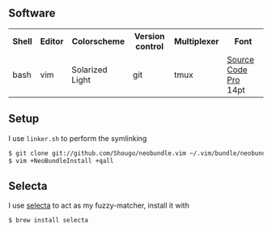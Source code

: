 ## Software
<table>
  <tr>
    <th>Shell</th>
    <th>Editor</th>
    <th>Colorscheme</th>
    <th>Version control</th>
    <th>Multiplexer</th>
    <th>Font</th>
  </tr>
  <tr>
    <td>bash</td>
    <td>vim</td>
    <td>Solarized Light</td>
    <td>git</td>
    <td>tmux</td>
    <td><a href="https://github.com/adobe/source-code-pro">Source Code Pro</a> 14pt</td>
  </tr>
</table>


## Setup
I use `linker.sh` to perform the symlinking

```bash
$ git clone git://github.com/Shougo/neobundle.vim ~/.vim/bundle/neobundle.vim
$ vim +NeoBundleInstall +qall
```

## Selecta
I use [selecta][selecta] to act as my fuzzy-matcher, install it with

```bash
$ brew install selecta
```

[selecta]:http://github.com/garybernhardt/selecta

